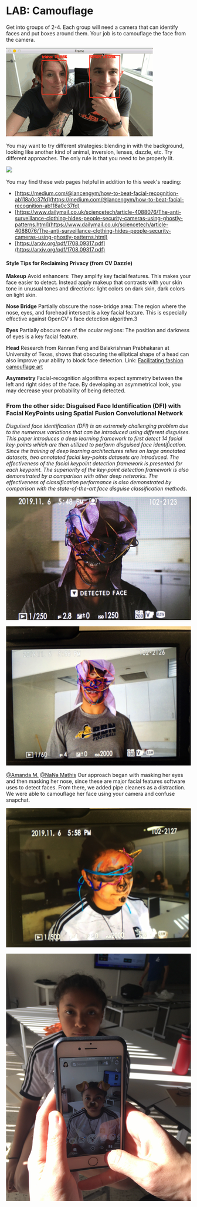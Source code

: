 # LAB: Camouflage

Get into groups of 2-4. Each group will need a camera that can identify faces and put boxes around them. Your job is to camouflage the face from the camera.

![OpenCV face ID and tracking](../../.gitbook/assets/opencv_face_reco_animation.gif)

You may want to try different strategies: blending in with the background, looking like another kind of animal, inversion, lenses, dazzle, etc. Try different approaches. The only rule is that you need to be properly lit.

![](https://www.evernote.com/l/ADMLVy6jiZBFIp0aXhvUjNBh4gEElUcJpIYB/image.png)

You may find these web pages helpful in addition to this week's reading:

* [https://medium.com/@lancengym/how-to-beat-facial-recognition-ab118a0c37fd](https://medium.com/@lancengym/how-to-beat-facial-recognition-ab118a0c37fd)
* [https://www.dailymail.co.uk/sciencetech/article-4088076/The-anti-surveillance-clothing-hides-people-security-cameras-using-ghostly-patterns.html](https://www.dailymail.co.uk/sciencetech/article-4088076/The-anti-surveillance-clothing-hides-people-security-cameras-using-ghostly-patterns.html)
* [https://arxiv.org/pdf/1708.09317.pdf](https://arxiv.org/pdf/1708.09317.pdf)

#### Style Tips for Reclaiming Privacy \(from CV Dazzle\)

**Makeup** Avoid enhancers: They amplify key facial features. This makes your face easier to detect. Instead apply makeup that contrasts with your skin tone in unusual tones and directions: light colors on dark skin, dark colors on light skin.

**Nose Bridge** Partially obscure the nose-bridge area: The region where the nose, eyes, and forehead intersect is a key facial feature. This is especially effective against OpenCV's face detection algorithm.3 

**Eyes** Partially obscure one of the ocular regions: The position and darkness of eyes is a key facial feature.

**Head** Research from Ranran Feng and Balakrishnan Prabhakaran at University of Texas, shows that obscuring the elliptical shape of a head can also improve your ability to block face detection. Link: [Facilitating fashion camouflage art](http://dl.acm.org/citation.cfm?id=2502121)

**Asymmetry** Facial-recognition algorithms expect symmetry between the left and right sides of the face. By developing an asymmetrical look, you may decrease your probability of being detected.  


### From the other side: Disguised Face Identification \(DFI\) with Facial KeyPoints using Spatial Fusion Convolutional Network

_Disguised face identification \(DFI\) is an extremely challenging problem due to the numerous variations that can be introduced using different disguises. This paper introduces a deep learning framework to first detect 14 facial key-points which are then utilized to perform disguised face identification. Since the training of deep learning architectures relies on large annotated datasets, two annotated facial key-points datasets are introduced. The effectiveness of the facial keypoint detection framework is presented for each keypoint. The superiority of the key-point detection framework is also demonstrated by a comparison with other deep networks. The effectiveness of classification performance is also demonstrated by comparison with the state-of-the-art face disguise classification methods._

![Ishaaq, detected!](../../.gitbook/assets/ishaaq-detected.JPG)

![Ishaaq, undetected](../../.gitbook/assets/ishaaq-undetected.JPG)

[@Amanda M.](https://cphoto1.slack.com/team/UN8EKF8JJ) [@NaNa Mathis](https://cphoto1.slack.com/team/UNJ9TACQ4) Our approach began with masking her eyes and then masking her nose, since these are major facial features software uses to detect faces. From there, we added pipe cleaners as a distraction.  We were able to camouflage her face using your camera and confuse snapchat.

![Amanda after](../../.gitbook/assets/amanda-undetected.JPG)

![Amanda before](../../.gitbook/assets/diana_before.jpg)

